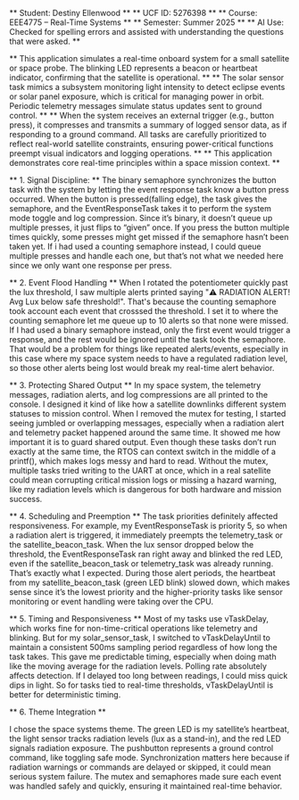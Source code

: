 ** Student: Destiny Ellenwood **
** UCF ID: 5276398 **
** Course: EEE4775 – Real-Time Systems **
** Semester: Summer 2025 **
** AI Use: Checked for spelling errors and assisted with understanding the questions that were asked. **

** This application simulates a real-time onboard system for a small satellite or space probe. The blinking LED represents a beacon or heartbeat indicator, confirming that the satellite is operational. **
** The solar sensor task mimics a subsystem monitoring light intensity to detect eclipse events or solar panel exposure, which is critical for managing power in orbit. Periodic telemetry messages simulate status updates sent to ground control. **
** When the system receives an external trigger (e.g., button press), it compresses and transmits a summary of logged sensor data, as if responding to a ground command. All tasks are carefully prioritized to reflect real-world satellite constraints, ensuring power-critical functions preempt visual indicators and logging operations. **
** This application demonstrates core real-time principles within a space mission context. **

** 1. Signal Discipline: **
The binary semaphore synchronizes the button task with the system by letting the event response task know a button press occurred. When the button is pressed(falling edge), the task gives the semaphore, and the EventResponseTask takes it to perform the system mode toggle and log compression. 
Since it’s binary, it doesn’t queue up multiple presses, it just flips to “given” once. 
If you press the button multiple times quickly, some presses might get missed if the semaphore hasn’t been taken yet. If i had used a counting semaphore instead, I could queue multiple presses and handle each one, but that’s not what we needed here since we only want one response per press.

** 2. Event Flood Handling ** 
When I rotated the potentiometer quickly past the lux threshold, I saw multiple alerts printed saying "⚠️ RADIATION ALERT! Avg Lux below safe threshold!". That's because the counting semaphore took account each event that crosssed the threshold. 
I set it to where the counting semaphore let me queue up to 10 alerts so that none were missed. If I had used a binary semaphore instead, only the first event would trigger a response, 
and the rest would be ignored until the task took the semaphore. That would be a problem for things like repeated alerts/events, especially in this case where my space system needs to have a regulated radiation level, so those other alerts being lost would break my real-time alert behavior.

** 3. Protecting Shared Output **
In my space system, the telemetry messages, radiation alerts, and log compressions are all printed to the console. I designed it kind of like how a satellite downlinks different system statuses to mission control. When I removed the mutex for testing, 
I started seeing jumbled or overlapping messages, especially when a radiation alert and telemetry packet happened around the same time.
It showed me how important it is to guard shared output. Even though these tasks don’t run exactly at the same time, the RTOS can context switch in the middle of a printf(), which makes logs messy and hard to read. 
Without the mutex, multiple tasks tried writing to the UART at once, which in a real satellite could mean corrupting critical mission logs or missing a hazard warning, like my radiation levels which is dangerous for both hardware and mission success.

 ** 4. Scheduling and Preemption **
The task priorities definitely affected responsiveness. For example, my EventResponseTask is priority 5, so when a radiation alert is triggered, it immediately preempts the telemetry_task or the satellite_beacon_task. When the lux sensor dropped below the threshold, 
the EventResponseTask ran right away and blinked the red LED, even if the satellite_beacon_task or telemetry_task was already running. That’s exactly what I expected.
During those alert periods, the heartbeat from my satellite_beacon_task (green LED blink) slowed down, which makes sense since it’s the lowest priority and the higher-priority tasks like sensor monitoring or event handling were taking over the CPU.


 ** 5. Timing and Responsiveness **
Most of my tasks use vTaskDelay, which works fine for non-time-critical operations like telemetry and blinking. But for my solar_sensor_task, I switched to vTaskDelayUntil to maintain a consistent 500ms sampling period regardless of how long the task takes.
This gave me predictable timing, especially when doing math like the moving average for the radiation levels. Polling rate absolutely affects detection. If I delayed too long between readings, I could miss quick dips in light. 
So for tasks tied to real-time thresholds, vTaskDelayUntil is better for deterministic timing.
 
 ** 6. Theme Integration ** 

I chose the space systems theme. The green LED is my satellite’s heartbeat, the light sensor tracks radiation levels (lux as a stand-in), and the red LED signals radiation exposure. The pushbutton represents a ground control command, like toggling safe mode. 
Synchronization matters here because if radiation warnings or commands are delayed or skipped, it could mean serious system failure. 
The mutex and semaphores made sure each event was handled safely and quickly, ensuring it maintained real-time behavior.




